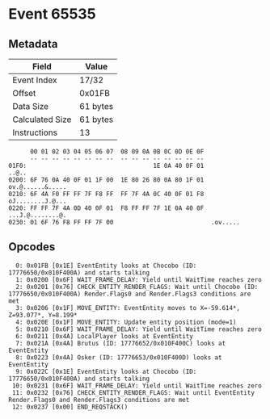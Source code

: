 # Event 65535

## Metadata

| Field           | Value    |
|-----------------|----------|
| Event Index     | 17/32    |
| Offset          | 0x01FB   |
| Data Size       | 61 bytes |
| Calculated Size | 61 bytes |
| Instructions    | 13       |

```
      00 01 02 03 04 05 06 07  08 09 0A 0B 0C 0D 0E 0F
      -- -- -- -- -- -- -- --  -- -- -- -- -- -- -- --
01F0:                                   1E 0A 40 0F 01             ..@..
0200: 6F 76 0A 40 0F 01 1F 00  1E 80 26 80 0A 80 1F 01  ov.@......&.....
0210: 6F 4A F0 FF FF 7F F8 FF  FF 7F 4A 0C 40 0F 01 F8  oJ........J.@...
0220: FF FF 7F 4A 0D 40 0F 01  F8 FF FF 7F 1E 0A 40 0F  ...J.@........@.
0230: 01 6F 76 F8 FF FF 7F 00                           .ov.....        
```

## Opcodes

```
  0: 0x01FB [0x1E] EventEntity looks at Chocobo (ID: 17776650/0x010F400A) and starts talking
  1: 0x0200 [0x6F] WAIT_FRAME_DELAY: Yield until WaitTime reaches zero
  2: 0x0201 [0x76] CHECK_ENTITY_RENDER_FLAGS: Wait until Chocobo (ID: 17776650/0x010F400A) Render.Flags0 and Render.Flags3 conditions are met
  3: 0x0206 [0x1F] MOVE_ENTITY: EventEntity moves to X=-59.614*, Z=93.077*, Y=8.199*
  4: 0x020E [0x1F] MOVE_ENTITY: Update entity position (mode=1)
  5: 0x0210 [0x6F] WAIT_FRAME_DELAY: Yield until WaitTime reaches zero
  6: 0x0211 [0x4A] LocalPlayer looks at EventEntity
  7: 0x021A [0x4A] Brutus (ID: 17776652/0x010F400C) looks at EventEntity
  8: 0x0223 [0x4A] Osker (ID: 17776653/0x010F400D) looks at EventEntity
  9: 0x022C [0x1E] EventEntity looks at Chocobo (ID: 17776650/0x010F400A) and starts talking
 10: 0x0231 [0x6F] WAIT_FRAME_DELAY: Yield until WaitTime reaches zero
 11: 0x0232 [0x76] CHECK_ENTITY_RENDER_FLAGS: Wait until EventEntity Render.Flags0 and Render.Flags3 conditions are met
 12: 0x0237 [0x00] END_REQSTACK()
```
